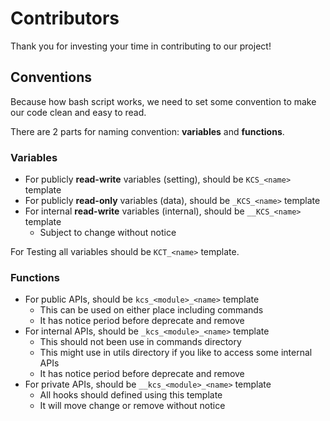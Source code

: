 # Contributors

Thank you for investing your time in contributing to our project!

## Conventions

Because how bash script works, we need to set some convention
to make our code clean and easy to read.

There are 2 parts for naming convention: **variables** and **functions**.

### Variables

- For publicly **read-write** variables (setting), should be `KCS_<name>` template
- For publicly **read-only** variables (data), should be `_KCS_<name>` template
- For internal **read-write** variables (internal), should be `__KCS_<name>` template
    - Subject to change without notice

For Testing all variables should be `KCT_<name>` template.

### Functions

- For public APIs, should be `kcs_<module>_<name>` template
    - This can be used on either place including commands
    - It has notice period before deprecate and remove
- For internal APIs, should be `_kcs_<module>_<name>` template
    - This should not been use in commands directory
    - This might use in utils directory if you like to access some internal APIs
    - It has notice period before deprecate and remove
- For private APIs, should be `__kcs_<module>_<name>` template
    - All hooks should defined using this template
    - It will move change or remove without notice
